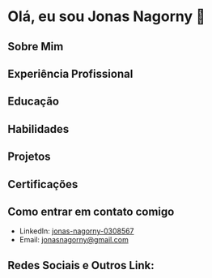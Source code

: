 # Olá, eu sou Jonas Nagorny 👋

## Sobre Mim

## Experiência Profissional

## Educação

## Habilidades

## Projetos

## Certificações

## Como entrar em contato comigo
- LinkedIn: [jonas-nagorny-0308567](https://www.linkedin.com/in/jonas-nagorny-0308567/)
- Email: jonasnagorny@gmail.com 

## Redes Sociais e Outros Link:
